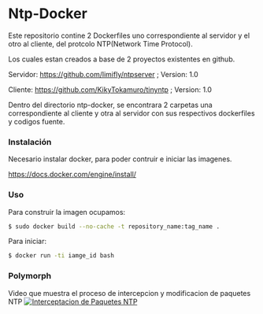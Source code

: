 # Ntp-Docker


Este repositorio contine 2 Dockerfiles uno correspondiente al servidor y el otro al cliente, del protcolo NTP(Network Time Protocol).

Los cuales estan creados a base de 2 proyectos existentes en github.

Servidor: https://github.com/limifly/ntpserver ; Version: 1.0

Cliente: https://github.com/KikyTokamuro/tinyntp ; Version: 1.0

Dentro del directorio ntp-docker, se encontrara 2 carpetas una correspondiente al cliente y otra al servidor con sus respectivos dockerfiles y codigos fuente.

### Instalación
Necesario instalar docker, para poder contruir e iniciar las imagenes.

https://docs.docker.com/engine/install/

### Uso

Para construir la imagen ocupamos:
```bash
$ sudo docker build --no-cache -t repository_name:tag_name .
```
Para iniciar:
```bash
$ docker run -ti iamge_id bash 
```
### Polymorph
Video que muestra el proceso de intercepcion y modificacion de paquetes NTP
[![Interceptacion de Paquetes NTP](https://img.youtube.com/vi/T43WTYmAhE4/0.jpg)](https://www.youtube.com/watch?v=T43WTYmAhE4)
